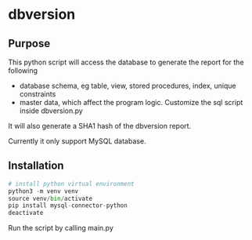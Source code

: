 # dbversion

## Purpose
This python script will access the database to generate the report for the following
 * database schema, eg table, view, stored procedures, index, unique constraints
 * master data, which affect the program logic. Customize the sql script inside dbversion.py

It will also generate a SHA1 hash of the dbversion report. 

Currently it only support MySQL database. 


## Installation
```python 
# install python virtual environment
python3 -m venv venv
source venv/bin/activate
pip install mysql-connector-python
deactivate
```
Run the script by calling main.py

